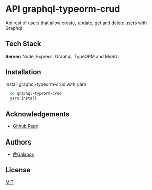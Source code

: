 # API graphql-typeorm-crud

Api rest of users that allow create, update, get and delete users with Graphql

## Tech Stack

**Server:** Node, Express, Graphql, TypeORM and MySQL

## Installation

Install graphql-typeorm-crud with yarn

```bash
  cd graphql-typeorm-crud
  yarn install
```

## Acknowledgements

- [Github Repo](https://github.com/Galaoox/graphql-typeorm-crud)

## Authors

- [@Galaoox](https://github.com/Galaoox)

## License

[MIT](https://choosealicense.com/licenses/mit/)
